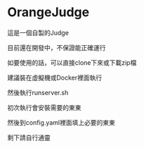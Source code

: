 # OrangeJudge

這是一個自製的Judge

目前還在開發中，不保證能正確運行

如要使用的話，可以直接clone下來或下載zip檔

建議裝在虛擬機或Docker裡面執行

然後執行runserver.sh

初次執行會安裝需要的東東

然後到config.yaml裡面填上必要的東東

剩下請自行通靈